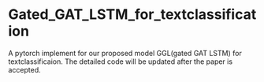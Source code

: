 # Gated_GAT_LSTM_for_textclassification
A pytorch implement for our proposed model GGL(gated GAT LSTM) for textclassificaion.
The detailed code will be updated after the paper is accepted.
